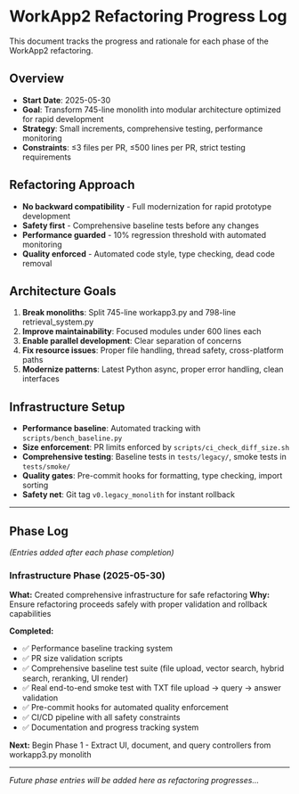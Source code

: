 # WorkApp2 Refactoring Progress Log

This document tracks the progress and rationale for each phase of the WorkApp2 refactoring.

## Overview
- **Start Date**: 2025-05-30
- **Goal**: Transform 745-line monolith into modular architecture optimized for rapid development
- **Strategy**: Small increments, comprehensive testing, performance monitoring
- **Constraints**: ≤3 files per PR, ≤500 lines per PR, strict testing requirements

## Refactoring Approach
- **No backward compatibility** - Full modernization for rapid prototype development
- **Safety first** - Comprehensive baseline tests before any changes
- **Performance guarded** - 10% regression threshold with automated monitoring
- **Quality enforced** - Automated code style, type checking, dead code removal

## Architecture Goals
1. **Break monoliths**: Split 745-line workapp3.py and 798-line retrieval_system.py
2. **Improve maintainability**: Focused modules under 600 lines each
3. **Enable parallel development**: Clear separation of concerns
4. **Fix resource issues**: Proper file handling, thread safety, cross-platform paths
5. **Modernize patterns**: Latest Python async, proper error handling, clean interfaces

## Infrastructure Setup
- **Performance baseline**: Automated tracking with `scripts/bench_baseline.py`
- **Size enforcement**: PR limits enforced by `scripts/ci_check_diff_size.sh`
- **Comprehensive testing**: Baseline tests in `tests/legacy/`, smoke tests in `tests/smoke/`
- **Quality gates**: Pre-commit hooks for formatting, type checking, import sorting
- **Safety net**: Git tag `v0.legacy_monolith` for instant rollback

---

## Phase Log
*(Entries added after each phase completion)*

### Infrastructure Phase (2025-05-30)
**What:** Created comprehensive infrastructure for safe refactoring
**Why:** Ensure refactoring proceeds safely with proper validation and rollback capabilities

**Completed:**
- ✅ Performance baseline tracking system
- ✅ PR size validation scripts  
- ✅ Comprehensive baseline test suite (file upload, vector search, hybrid search, reranking, UI render)
- ✅ Real end-to-end smoke test with TXT file upload → query → answer validation
- ✅ Pre-commit hooks for automated quality enforcement
- ✅ CI/CD pipeline with all safety constraints
- ✅ Documentation and progress tracking system

**Next:** Begin Phase 1 - Extract UI, document, and query controllers from workapp3.py monolith

---

*Future phase entries will be added here as refactoring progresses...*
